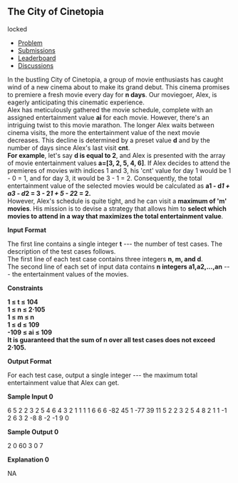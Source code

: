 The City of Cinetopia
---------------------

locked

-   [Problem](https://www.hackerrank.com/contests/codequest-4-0-jr/challenges/the-city-of-cinetopia)
-   [Submissions](https://www.hackerrank.com/contests/codequest-4-0-jr/challenges/the-city-of-cinetopia/submissions)
-   [Leaderboard](https://www.hackerrank.com/contests/codequest-4-0-jr/challenges/the-city-of-cinetopia/leaderboard)
-   [Discussions](https://www.hackerrank.com/contests/codequest-4-0-jr/challenges/the-city-of-cinetopia/forum)

In the bustling City of Cinetopia, a group of movie enthusiasts has caught wind of a new cinema about to make its grand debut. This cinema promises to premiere a fresh movie every day for **n days**. Our moviegoer, Alex, is eagerly anticipating this cinematic experience.\
Alex has meticulously gathered the movie schedule, complete with an assigned entertainment value **ai** for each movie. However, there's an intriguing twist to this movie marathon. The longer Alex waits between cinema visits, the more the entertainment value of the next movie decreases. This decline is determined by a preset value **d** and by the number of days since Alex's last visit **cnt**.\
**For example**, let's say **d is equal to 2**, and Alex is presented with the array of movie entertainment values **a=[3, 2, 5, 4, 6]**. If Alex decides to attend the premieres of movies with indices 1 and 3, his 'cnt' value for day 1 would be 1 - 0 = 1, and for day 3, it would be 3 - 1 = 2. Consequently, the total entertainment value of the selected movies would be calculated as **a1 - d*1 + a3 - d*2 = 3 - 2*1 + 5 - 2*2 = 2.**\
However, Alex's schedule is quite tight, and he can visit a **maximum of 'm' movies**. His mission is to devise a strategy that allows him to **select which movies to attend in a way that maximizes the total entertainment value**.

**Input Format**

The first line contains a single integer **t** --- the number of test cases. The description of the test cases follows.\
The first line of each test case contains three integers **n, m, and d**.\
The second line of each set of input data contains **n integers a1,a2,...,an** --- the entertainment values of the movies.

**Constraints**

**1 ≤ t ≤ 104\
1 ≤ n ≤ 2⋅105\
1 ≤ m ≤ n\
1 ≤ d ≤ 109\
-109 ≤ ai ≤ 109\
It is guaranteed that the sum of n over all test cases does not exceed 2⋅105.**

**Output Format**

For each test case, output a single integer --- the maximum total entertainment value that Alex can get.

**Sample Input 0**

6
5 2 2
3 2 5 4 6
4 3 2
1 1 1 1
6 6 6
-82 45 1 -77 39 11
5 2 2
3 2 5 4 8
2 1 1
-1 2
6 3 2
-8 8 -2 -1 9 0

**Sample Output 0**

2
0
60
3
0
7

**Explanation 0**

NA